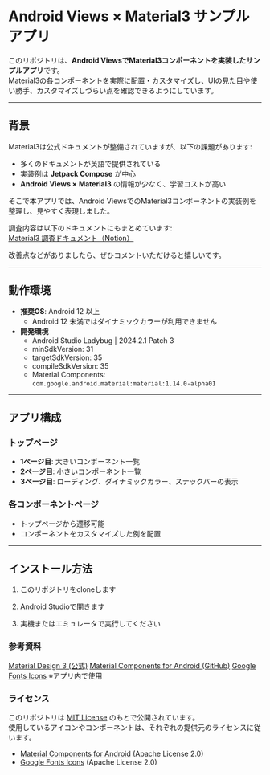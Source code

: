 # Android Views × Material3 サンプルアプリ

このリポジトリは、**Android ViewsでMaterial3コンポーネントを実装したサンプルアプリ**です。  
Material3の各コンポーネントを実際に配置・カスタマイズし、UIの見た目や使い勝手、カスタマイズしづらい点を確認できるようにしています。

---

## 背景
Material3は公式ドキュメントが整備されていますが、以下の課題があります:
- 多くのドキュメントが英語で提供されている  
- 実装例は **Jetpack Compose** が中心  
- **Android Views × Material3** の情報が少なく、学習コストが高い  

そこで本アプリでは、Android ViewsでのMaterial3コンポーネントの実装例を整理し、見やすく表現しました。  

調査内容は以下のドキュメントにもまとめています:  
[Material3 調査ドキュメント（Notion）](https://www.notion.so/Material3-24e9cf2c9685802987edc2724b76933c)

改善点などがありましたら、ぜひコメントいただけると嬉しいです。

---

## 動作環境
- **推奨OS**: Android 12 以上  
  - Android 12 未満ではダイナミックカラーが利用できません
- **開発環境**
  - Android Studio Ladybug | 2024.2.1 Patch 3
  - minSdkVersion: 31
  - targetSdkVersion: 35
  - compileSdkVersion: 35
  - Material Components: `com.google.android.material:material:1.14.0-alpha01`

---

## アプリ構成
### トップページ
- **1ページ目**: 大きいコンポーネント一覧  
- **2ページ目**: 小さいコンポーネント一覧  
- **3ページ目**: ローディング、ダイナミックカラー、スナックバーの表示  

### 各コンポーネントページ
- トップページから遷移可能  
- コンポーネントをカスタマイズした例を配置  

---

## インストール方法
1. このリポジトリをcloneします  
   
2. Android Studioで開きます

3. 実機またはエミュレータで実行してください


###  参考資料

[Material Design 3 (公式)](https://m3.material.io/components)
[Material Components for Android (GitHub)](material)
[Google Fonts Icons](https://fonts.google.com/icons)
 ※アプリ内で使用

### ライセンス
このリポジトリは [MIT License](LICENSE) のもとで公開されています。  
使用しているアイコンやコンポーネントは、それぞれの提供元のライセンスに従います。  
- [Material Components for Android](https://github.com/material-components/material-components-android) (Apache License 2.0)  
- [Google Fonts Icons](https://fonts.google.com/icons) (Apache License 2.0)  
